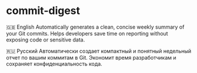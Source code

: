 # commit-digest
🇬🇧 English  Automatically generates a clean, concise weekly summary of your Git commits. Helps developers save time on reporting without exposing code or sensitive data.

🇷🇺 Русский  Автоматически создает компактный и понятный недельный отчет по вашим коммитам в Git. Экономит время разработчикам и сохраняет конфиденциальность кода.
